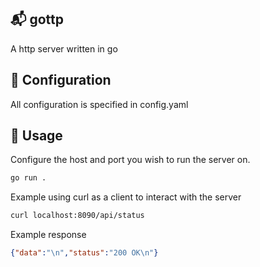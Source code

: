 ## 📬  gottp
A http server written in go

## 📂 Configuration
All configuration is specified in config.yaml

## 📧 Usage
Configure the host and port you wish to run the server on.

```bash
go run .
```

Example using curl as a client to interact with the server 
```bash
curl localhost:8090/api/status
```

Example response
```json
{"data":"\n","status":"200 OK\n"}
```
